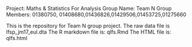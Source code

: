 Project: Maths & Statistics For Analysis 
Group Name: Team N
Group Members: 01380750, 01408680,01436826,01429506,01453725,01275660

This is the repository for Team N group project.
The raw data file is lfsp_jm17_eul.dta
The R markdown file is: qlfs.Rmd
The HTML file is: qlfs.html
